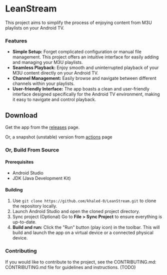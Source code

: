 # LeanStream

This project aims to simplify the process of enjoying content from M3U playlists on your Android TV.

### Features

* **Simple Setup:** Forget complicated configuration or manual file management. This project offers
  an intuitive interface for easily adding and managing your M3U playlists.
* **Seamless Playback:** Enjoy smooth and uninterrupted playback of your M3U content directly on
  your Android TV.
* **Channel Management:** Easily browse and navigate between different channels within your
  playlists.
* **User-friendly Interface:** The app boasts a clean and user-friendly interface designed
  specifically for the Android TV environment, making it easy to navigate and control playback.

## Download

Get the app from the [releases](https://github.com/khaled-0/LeanStream/releases/) page.

Or, a snapshot (unstable) version from [actions](https://github.com/khaled-0/LeanStream/actions)
page

### Or, Build From Source

#### Prerequisites

* Android Studio
* JDK (Java Development Kit)

#### Building

1. Use `git clone https://github.com/khaled-0/LeanStream.git` to clone the repository locally.
2. Launch Android Studio and open the cloned project
   directory.
3. Sync project (Optional) Go to **File >
   Sync Project** to ensure everything is up-to-date.
4. **Build and run:** Click the "Run" button (play icon) in the toolbar. This will build and launch
   the app on a virtual device or a connected physical device.

### Contributing

If you would like to contribute to the project, see the CONTRIBUTING.md: CONTRIBUTING.md file for
guidelines and instructions. (TODO)
